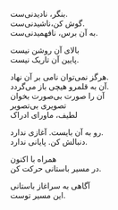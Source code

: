 بنگر، نادیدنی‌ست.  
گوش کن،ناشیدنی‌ست.  
به آن برس، نافهمیدنی‌ست.

بالای آن روشن نیست  
پایین آن تاریک نیست.

هرگز نمی‌توان نامی بر آن نهاد.  
آن به قلمرو هیچی باز می‌گردد.  
آن را صورت بی‌صورت بخوان  
تصویری بی‌تصویر  
لطیف، ماورای ادراک

رو به آن بایست. آغازی ندارد.  
دنبالش کن. پایانی ندارد.

همراه با اکنون  
در مسیر باستانی حرکت کن.

آگاهی به سراغاز باستانی  
این مسیر توست.
